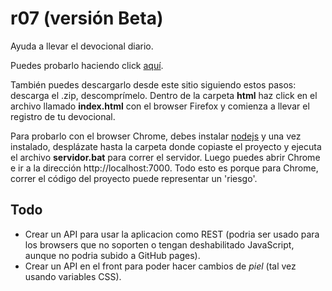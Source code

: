# r07 (versión Beta)
Ayuda a llevar el devocional diario.

Puedes probarlo haciendo click [aquí](https://hectorfhurtado.github.io/r07).

También puedes descargarlo desde este sitio siguiendo estos pasos: descarga el .zip, descomprímelo. Dentro de la carpeta __html__ haz click en el archivo llamado __index.html__ con el browser Firefox y comienza a llevar el registro de tu devocional.

Para probarlo con el browser Chrome, debes instalar [nodejs](https://nodejs.org/en/) y una vez instalado, desplázate hasta la carpeta donde copiaste el proyecto y ejecuta el archivo __servidor.bat__ para correr el servidor. Luego puedes abrir Chrome e ir a la dirección http://localhost:7000. Todo esto es porque para Chrome, correr el código del proyecto puede representar un 'riesgo'.

## Todo

- Crear un API para usar la aplicacion como REST (podria ser usado para los browsers que no soporten o tengan deshabilitado JavaScript, aunque no podria subido a GitHub pages).
- Crear un API en el front para poder hacer cambios de *piel* (tal vez usando variables CSS).